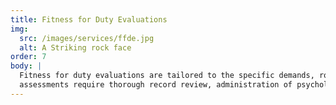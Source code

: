 ```yaml
---
title: Fitness for Duty Evaluations
img:
  src: /images/services/ffde.jpg
  alt: A Striking rock face
order: 7
body: |
  Fitness for duty evaluations are tailored to the specific demands, role, and responsibilities of the individual being evaluated. In general, such
  assessments require thorough record review, administration of psychological testing, and occasionally risk, or threat assessment. The content and structure of the evaluation is tailored to the needs and requirements of the institution requesting the assessment.
---
```

